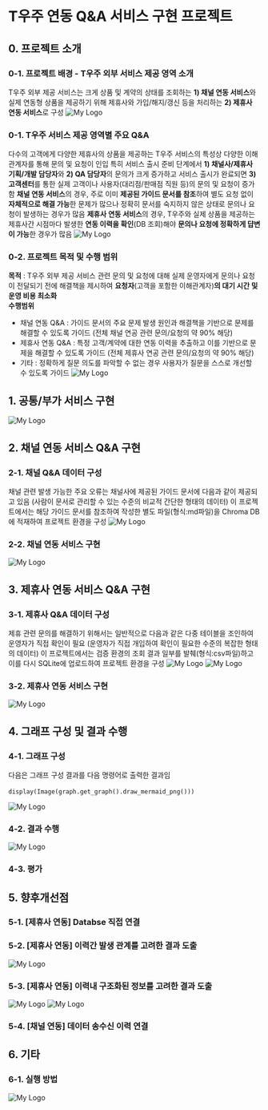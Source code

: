 # T우주 연동 Q&A 서비스 구현 프로젝트

## 0. 프로젝트 소개
### 0-1. 프로젝트 배경 - T우주 외부 서비스 제공 영역 소개
T우주 외부 제공 서비스는 크게 상품 및 계약의 상태를 조회하는 **1) 채널 연동 서비스**와 실제 연동형 상품을 제공하기 위해 제휴사와 가입/해지/갱신 등을 처리하는 **2) 제휴사 연동 서비스**로 구성
![My Logo](images/PRJ-T우주소개-0927.png)

### 0-1. T우주 서비스 제공 영역별 주요 Q&A
다수의 고객에게 다양한 제휴사의 상품을 제공하는 T우주 서비스의 특성상 다양한 이해관계자를 통해 문의 및 요청이 인입
특히 서비스 출시 준비 단계에서 **1) 채널사/제휴사 기획/개발 담당자**와 **2) QA 담당자**의 문의가 크게 증가하고 서비스 출시가 완료되면 **3) 고객센터**를 통한 실제 고객이나 사용자(대리점/판매점 직원 등)의 문의 및 요청이 증가함
**채널 연동 서비스**의 경우, 주로 이미 **제공된 가이드 문서를 참조**하여 별도 요청 없이 **자체적으로 해결 가능**한 문제가 많으나 정확히 문서를 숙지하지 않은 상태로 문의나 요청이 발생하는 경우가 많음
**제휴사 연동 서비스**의 경우, T우주와 실제 상품을 제공하는 제휴사간 시점마다 발생한 **연동 이력을 확인**(DB 조회)해야 **문의나 요청에 정확하게 댭변이 가능**한 경우가 많음 
![My Logo](images/PRJ-T우주QnA-0927.png)

### 0-2. 프로젝트 목적 및 수행 범위
**목적** : T우주 외부 제공 서비스 관련 문의 및 요청에 대해 실제 운영자에게 문의나 요청이 전달되기 전에 해결책을 제시하여 **요청자**(고객을 포함한 이해관계자)**의 대기 시간 및 운영 비용 최소화**  
**수행범위**
- 채널 연동 Q&A : 가이드 문서의 주요 문제 발생 원인과 해결책을 기반으로 문제를 해결할 수 있도록 가이드 (전체 채널 연공 관련 문의/요청의 약 90% 해당) 
- 제휴사 연동 Q&A : 특정 고객/계약에 대한 연동 이력을 추출하고 이를 기반으로 문제을 해결할 수 있도록 가이드 (전체 제휴사 연공 관련 문의/요청의 약 90% 해당) 
- 기타 : 정확하게 질문 의도를 파악할 수 없는 경우 사용자가 질문을 스스로 개선할 수 있도록 가이드
![My Logo](images/PRJ-서비스제공구조-1001.png)

## 1. 공통/부가 서비스 구현

![My Logo](images/PRJ-채널연동구조-3-1001.png)

## 2. 채널 연동 서비스 Q&A 구현

### 2-1. 채널 Q&A 데이터 구성
채널 관련 발생 가능한 주요 오류는 채널사에 제공된 가이드 문서에 다음과 같이 제공되고 있음 (사람이 문서로 관리할 수 있는 수준의 비교적 간단한 형태의 데이터)
이 프로젝트에서는 해당 가이드 문서를 참조하여 작성한 별도 파일(형식:md파일)을 Chroma DB에 적재하여 프로젝트 환경을 구성 
![My Logo](images/PRJ-채널이력구성-0929.png)
### 2-2. 채널 연동 서비스 구현
![My Logo](images/PRJ-채널QnA구현-0929.png)

## 3. 제휴사 연동 서비스 Q&A 구현

### 3-1. 제휴사 Q&A 데이터 구성
제휴 관련 문의를 해결하기 위해서는 일반적으로 다음과 같은 다중 테이블을 조인하여 운영자가 직접 확인이 필요 (운영자가 직접 개입하여 확인이 필요한 수준의 복잡한 형태의 데이터)
이 프로젝트에서는 검증 환경의 조회 결과 일부를 발췌(형식:csv파일)하고 이를 다시 SQLite에 업로드하여 프로젝트 환경을 구성
![My Logo](images/PRJ-제휴이력구성-0928.png)
![My Logo](images/PRJ-제휴연동데이터구성-2-0930.png)

### 3-2. 제휴사 연동 서비스 구현
![My Logo](images/PRJ-제휴연동구조-3-1001.png)

## 4. 그래프 구성 및 결과 수행

### 4-1. 그래프 구성
다음은 그래프 구성 결과를 다음 명령어로 출력한 결과임

```display(Image(graph.get_graph().draw_mermaid_png()))```

![My Logo](images/PRJ-그래프구조출력-0928.png)
### 4-2. 결과 수행
![My Logo](images/PRJ-수행예시-1001.png)
### 4-3. 평가


## 5. 향후개선점

### 5-1. [제휴사 연동] Databse 직접 연결

### 5-2. [제휴사 연동] 이력간 발생 관계를 고려한 결과 도출
![My Logo](images/PRJ-개선사항3-0929.png)
### 5-3. [제휴사 연동] 이력내 구조화된 정보를 고려한 결과 도출
![My Logo](images/PRJ-개선사항2-1-0929.png)
![My Logo](images/PRJ-개선사항2-2-0929.png)
### 5-4. [채널 연동] 데이터 송수신 이력 연결

## 6. 기타

### 6-1. 실행 방법
![My Logo](images/PRJ-실행방법-1001.png)
